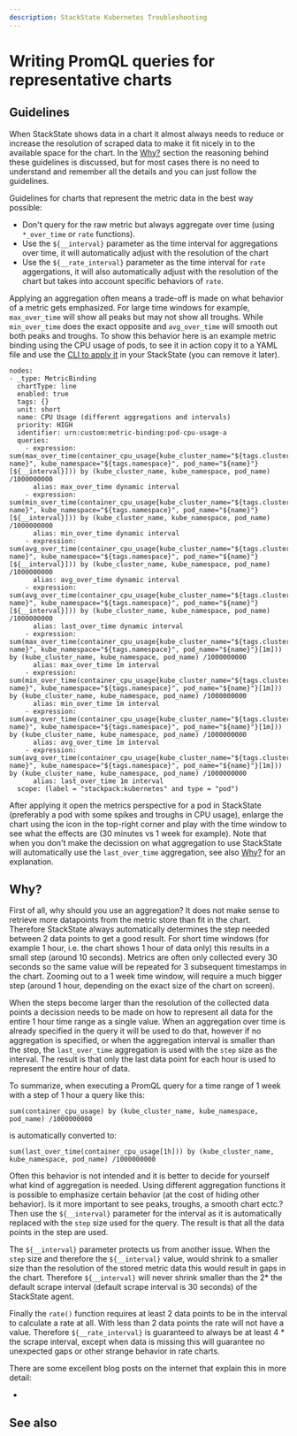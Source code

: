 ```yaml
---
description: StackState Kubernetes Troubleshooting
---
```


# Writing PromQL queries for representative charts

## Guidelines

When StackState shows data in a chart it almost always needs to reduce or increase the resolution of scraped data to make it fit nicely in to the available space for the chart. In the [Why?](./k8s-writing-promql-for-charts.md#why) section the reasoning behind these guidelines is discussed, but for most cases there is no need to understand and remember all the details and you can just follow the guidelines.

Guidelines for charts that represent the metric data in the best way possible:

* Don't query for the raw metric but always aggregate over time (using `*_over_time` or `rate` functions).
* Use the `${__interval}` parameter as the time interval for aggregations over time, it will automatically adjust with the resolution of the chart
* Use the `${__rate_interval}` parameter as the time interval for `rate` aggergations, it will also automatically adjust with the resolution of the chart but takes into account specific behaviors of `rate`.

Applying an aggregation often means a trade-off is made on what behavior of a metric gets emphasized. For large time windows for example, `max_over_time` will show all peaks but may not show all troughs. While `min_over_time` does the exact opposite and `avg_over_time` will smooth out both peaks and troughs. To show this behavior here is an example metric binding using the CPU usage of pods, to see it in action copy it to a YAML file and use the [CLI to apply it](./k8s-add-metrics.md#create-or-update-the-metric-binding-in-stackstate) in your StackState (you can remove it later).

```
nodes:
- _type: MetricBinding
  chartType: line
  enabled: true
  tags: {}
  unit: short
  name: CPU Usage (different aggregations and intervals)
  priority: HIGH
  identifier: urn:custom:metric-binding:pod-cpu-usage-a
  queries:
    - expression: sum(max_over_time(container_cpu_usage{kube_cluster_name="${tags.cluster-name}", kube_namespace="${tags.namespace}", pod_name="${name}"}[${__interval}])) by (kube_cluster_name, kube_namespace, pod_name) /1000000000
      alias: max_over_time dynamic interval
    - expression: sum(min_over_time(container_cpu_usage{kube_cluster_name="${tags.cluster-name}", kube_namespace="${tags.namespace}", pod_name="${name}"}[${__interval}])) by (kube_cluster_name, kube_namespace, pod_name) /1000000000
      alias: min_over_time dynamic interval
    - expression: sum(avg_over_time(container_cpu_usage{kube_cluster_name="${tags.cluster-name}", kube_namespace="${tags.namespace}", pod_name="${name}"}[${__interval}])) by (kube_cluster_name, kube_namespace, pod_name) /1000000000
      alias: avg_over_time dynamic interval
    - expression: sum(avg_over_time(container_cpu_usage{kube_cluster_name="${tags.cluster-name}", kube_namespace="${tags.namespace}", pod_name="${name}"}[${__interval}])) by (kube_cluster_name, kube_namespace, pod_name) /1000000000
      alias: last_over_time dynamic interval
    - expression: sum(max_over_time(container_cpu_usage{kube_cluster_name="${tags.cluster-name}", kube_namespace="${tags.namespace}", pod_name="${name}"}[1m])) by (kube_cluster_name, kube_namespace, pod_name) /1000000000
      alias: max_over_time 1m interval
    - expression: sum(min_over_time(container_cpu_usage{kube_cluster_name="${tags.cluster-name}", kube_namespace="${tags.namespace}", pod_name="${name}"}[1m])) by (kube_cluster_name, kube_namespace, pod_name) /1000000000
      alias: min_over_time 1m interval
    - expression: sum(avg_over_time(container_cpu_usage{kube_cluster_name="${tags.cluster-name}", kube_namespace="${tags.namespace}", pod_name="${name}"}[1m])) by (kube_cluster_name, kube_namespace, pod_name) /1000000000
      alias: avg_over_time 1m interval
    - expression: sum(avg_over_time(container_cpu_usage{kube_cluster_name="${tags.cluster-name}", kube_namespace="${tags.namespace}", pod_name="${name}"}[1m])) by (kube_cluster_name, kube_namespace, pod_name) /1000000000
      alias: last_over_time 1m interval
  scope: (label = "stackpack:kubernetes" and type = "pod")
```

After applying it open the metrics perspective for a pod in StackState (preferably a pod with some spikes and troughs in CPU usage), enlarge the chart using the icon in the top-right corner and play with the time window to see what the effects are (30 minutes vs 1 week for example). 
Note that when you don't make the decission on what aggregation to use StackState will automatically use the `last_over_time` aggregation, see also [Why?](./k8s-writing-promql-for-charts.md#why) for an explanation.

## Why?

First of all, why should you use an aggregation? It does not make sense to retrieve more datapoints from the metric store than fit in the chart. Therefore StackState always automatically determines the step needed between 2 data points to get a good result. For short time windows (for example 1 hour, i.e. the chart shows 1 hour of data only) this results in a small step (around 10 seconds). Metrics are often only collected every 30 seconds so the same value will be repeated for 3 subsequent timestamps in the chart. Zooming out to a 1 week time window, will require a much bigger step (around 1 hour, depending on the exact size of the chart on screen).

When the steps become larger than the resolution of the collected data points a decission needs to be made on how to represent all data for the entire 1 hour time range as a single value. When an aggregation over time is already specified in the query it will be used to do that, however if no aggregation is specified, or when the aggregation interval is smaller than the step, the `last_over_time` aggregation is used with the `step` size as the interval. The result is that only the last data point for each hour is used to represent the entire hour of data. 

To summarize, when executing a PromQL query for a time range of 1 week with a step of 1 hour a query like this:

```
sum(container_cpu_usage) by (kube_cluster_name, kube_namespace, pod_name) /1000000000
```

is automatically converted to:

```
sum(last_over_time(container_cpu_usage[1h])) by (kube_cluster_name, kube_namespace, pod_name) /1000000000
```

Often this behavior is not intended and it is better to decide for yourself what kind of aggregation is needed. Using different aggregation functions it is possible to emphasize certain behavior (at the cost of hiding other behavior). Is it more important to see peaks, troughs, a smooth chart ectc.? Then use the `${__interval}` parameter for the interval as it is automatically replaced with the `step` size used for the query. The result is that all the data points in the step are used.

The `${__interval}` parameter protects us from another issue. When the `step` size and therefore the `${__interval}` value, would shrink to a smaller size than the resolution of the stored metric data this would result in gaps in the chart. Therefore `${__interval}` will never shrink smaller than the 2* the default scrape interval (default scrape interval is 30 seconds) of the StackState agent.

Finally the `rate()` function requires at least 2 data points to be in the interval to calculate a rate at all. With less than 2 data points the rate will not have a value. Therefore  `${__rate_interval}` is guaranteed to always be at least 4 * the scrape interval, except when data is missing this will guarantee no unexpected gaps or other strange behavior in rate charts.

There are some excellent blog posts on the internet that explain this in more detail:

* 

## See also

